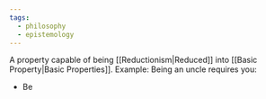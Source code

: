 ```yaml
---
tags:
  - philosophy
  - epistemology
---
```

A property capable of being [[Reductionism|Reduced]] into [[Basic Property|Basic Properties]].
Example:
Being an uncle requires you:
- Be 
